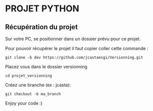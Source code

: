 
# PROJET PYTHON


## Récupération du projet

Sur votre PC, se positionner dans un dossier prévu pour ce projet.

Pour pouvoir récupérer le projet il faut copier coller cette commande :
```
git clone -b dev https://github.com/jcastaesgi/Versionning.git
```
Placez vous dans le dossier versionning
```
cd projet_versionning
```
Créez une branche (ex : jcasta):
```
git checkout -b ma_branch
```

Enjoy your code :)
